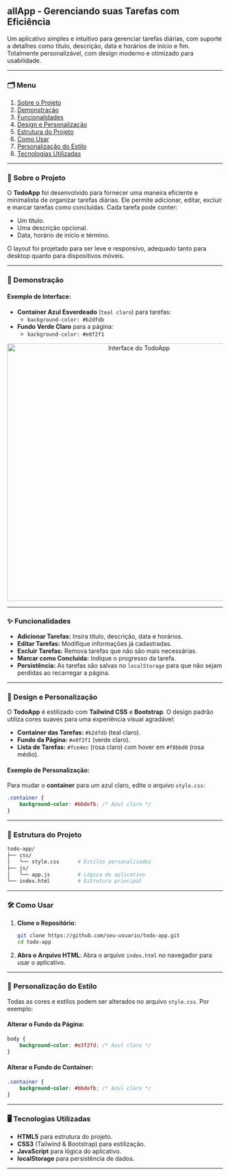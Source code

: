 ## allApp - Gerenciando suas Tarefas com Eficiência

Um aplicativo simples e intuitivo para gerenciar tarefas diárias, com suporte a detalhes como título, descrição, data e horários de início e fim. Totalmente personalizável, com design moderno e otimizado para usabilidade.

---

### 🗂 Menu

1. [Sobre o Projeto](#sobre-o-projeto)
2. [Demonstração](#demonstração)
3. [Funcionalidades](#funcionalidades)
4. [Design e Personalização](#design-e-personalização)
5. [Estrutura do Projeto](#estrutura-do-projeto)
6. [Como Usar](#como-usar)
7. [Personalização do Estilo](#personalização-do-estilo)
8. [Tecnologias Utilizadas](#tecnologias-utilizadas)

---

### 📖 Sobre o Projeto

O **TodoApp** foi desenvolvido para fornecer uma maneira eficiente e minimalista de organizar tarefas diárias. Ele permite adicionar, editar, excluir e marcar tarefas como concluídas. Cada tarefa pode conter:

- Um título.
- Uma descrição opcional.
- Data, horário de início e término.

O layout foi projetado para ser leve e responsivo, adequado tanto para desktop quanto para dispositivos móveis.

---

### 🎥 Demonstração

#### Exemplo de Interface:
- **Container Azul Esverdeado** (`teal claro`) para tarefas:
  - `background-color: #b2dfdb`
- **Fundo Verde Claro** para a página:
  - `background-color: #e0f2f1`

<p align="center">
<img src="screenshot.png" alt="Interface do TodoApp" width="600">
</p>

---

### ✨ Funcionalidades

- **Adicionar Tarefas:** Insira título, descrição, data e horários.
- **Editar Tarefas:** Modifique informações já cadastradas.
- **Excluir Tarefas:** Remova tarefas que não são mais necessárias.
- **Marcar como Concluída:** Indique o progresso da tarefa.
- **Persistência:** As tarefas são salvas no `localStorage` para que não sejam perdidas ao recarregar a página.

---

### 🎨 Design e Personalização

O **TodoApp** é estilizado com **Tailwind CSS** e **Bootstrap**. O design padrão utiliza cores suaves para uma experiência visual agradável:

- **Container das Tarefas:** `#b2dfdb` (teal claro).
- **Fundo da Página:** `#e0f2f1` (verde claro).
- **Lista de Tarefas:** `#fce4ec` (rosa claro) com hover em `#f8bbd0` (rosa médio).

#### Exemplo de Personalização:
Para mudar o **container** para um azul claro, edite o arquivo `style.css`:

```css
.container {
    background-color: #bbdefb; /* Azul claro */
}
```

---

### 📁 Estrutura do Projeto

```bash
todo-app/
├── css/
│   └── style.css      # Estilos personalizados
├── js/
│   └── app.js         # Lógica do aplicativo
└── index.html         # Estrutura principal
```

---

### 🛠 Como Usar

1. **Clone o Repositório**:
   ```bash
   git clone https://github.com/seu-usuario/todo-app.git
   cd todo-app
   ```

2. **Abra o Arquivo HTML**:
   Abra o arquivo `index.html` no navegador para usar o aplicativo.

---

### 🎨 Personalização do Estilo

Todas as cores e estilos podem ser alterados no arquivo `style.css`. Por exemplo:

#### Alterar o Fundo da Página:
```css
body {
    background-color: #e3f2fd; /* Azul claro */
}
```

#### Alterar o Fundo do Container:
```css
.container {
    background-color: #bbdefb; /* Azul claro */
}
```

---

### 🖥 Tecnologias Utilizadas

- **HTML5** para estrutura do projeto.
- **CSS3** (Tailwind & Bootstrap) para estilização.
- **JavaScript** para lógica do aplicativo.
- **localStorage** para persistência de dados.

---


